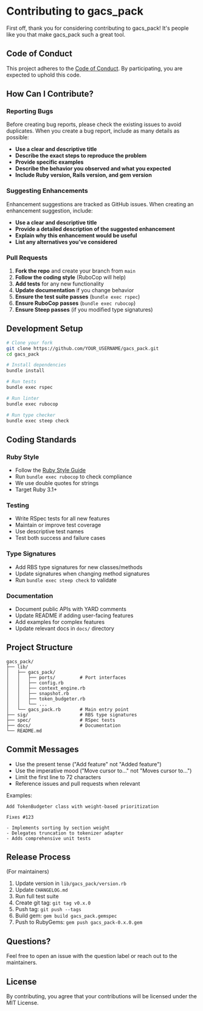 # Contributing to gacs_pack

First off, thank you for considering contributing to gacs_pack! It's people like you that make gacs_pack such a great tool.

## Code of Conduct

This project adheres to the [Code of Conduct](CODE_OF_CONDUCT.md). By participating, you are expected to uphold this code.

## How Can I Contribute?

### Reporting Bugs

Before creating bug reports, please check the existing issues to avoid duplicates. When you create a bug report, include as many details as possible:

- **Use a clear and descriptive title**
- **Describe the exact steps to reproduce the problem**
- **Provide specific examples**
- **Describe the behavior you observed and what you expected**
- **Include Ruby version, Rails version, and gem version**

### Suggesting Enhancements

Enhancement suggestions are tracked as GitHub issues. When creating an enhancement suggestion, include:

- **Use a clear and descriptive title**
- **Provide a detailed description of the suggested enhancement**
- **Explain why this enhancement would be useful**
- **List any alternatives you've considered**

### Pull Requests

1. **Fork the repo** and create your branch from `main`
2. **Follow the coding style** (RuboCop will help)
3. **Add tests** for any new functionality
4. **Update documentation** if you change behavior
5. **Ensure the test suite passes** (`bundle exec rspec`)
6. **Ensure RuboCop passes** (`bundle exec rubocop`)
7. **Ensure Steep passes** (if you modified type signatures)

## Development Setup

```bash
# Clone your fork
git clone https://github.com/YOUR_USERNAME/gacs_pack.git
cd gacs_pack

# Install dependencies
bundle install

# Run tests
bundle exec rspec

# Run linter
bundle exec rubocop

# Run type checker
bundle exec steep check
```

## Coding Standards

### Ruby Style

- Follow the [Ruby Style Guide](https://rubystyle.guide/)
- Run `bundle exec rubocop` to check compliance
- We use double quotes for strings
- Target Ruby 3.1+

### Testing

- Write RSpec tests for all new features
- Maintain or improve test coverage
- Use descriptive test names
- Test both success and failure cases

### Type Signatures

- Add RBS type signatures for new classes/methods
- Update signatures when changing method signatures
- Run `bundle exec steep check` to validate

### Documentation

- Document public APIs with YARD comments
- Update README if adding user-facing features
- Add examples for complex features
- Update relevant docs in `docs/` directory

## Project Structure

```
gacs_pack/
├── lib/
│   ├── gacs_pack/
│   │   ├── ports/         # Port interfaces
│   │   ├── config.rb
│   │   ├── context_engine.rb
│   │   ├── snapshot.rb
│   │   ├── token_budgeter.rb
│   │   └── ...
│   └── gacs_pack.rb       # Main entry point
├── sig/                   # RBS type signatures
├── spec/                  # RSpec tests
├── docs/                  # Documentation
└── README.md
```

## Commit Messages

- Use the present tense ("Add feature" not "Added feature")
- Use the imperative mood ("Move cursor to..." not "Moves cursor to...")
- Limit the first line to 72 characters
- Reference issues and pull requests when relevant

Examples:
```
Add TokenBudgeter class with weight-based prioritization

Fixes #123

- Implements sorting by section weight
- Delegates truncation to tokenizer adapter
- Adds comprehensive unit tests
```

## Release Process

(For maintainers)

1. Update version in `lib/gacs_pack/version.rb`
2. Update `CHANGELOG.md`
3. Run full test suite
4. Create git tag: `git tag v0.x.0`
5. Push tag: `git push --tags`
6. Build gem: `gem build gacs_pack.gemspec`
7. Push to RubyGems: `gem push gacs_pack-0.x.0.gem`

## Questions?

Feel free to open an issue with the question label or reach out to the maintainers.

## License

By contributing, you agree that your contributions will be licensed under the MIT License.
